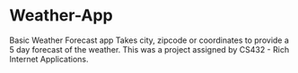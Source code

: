 # Weather-App

Basic Weather Forecast app
Takes city, zipcode or coordinates to provide a 5 day forecast of the weather.
This was a project assigned by CS432 - Rich Internet Applications.
